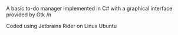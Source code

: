 A basic to-do manager implemented in C# with a graphical interface provided by Gtk /n

Coded using Jetbrains Rider on Linux Ubuntu

